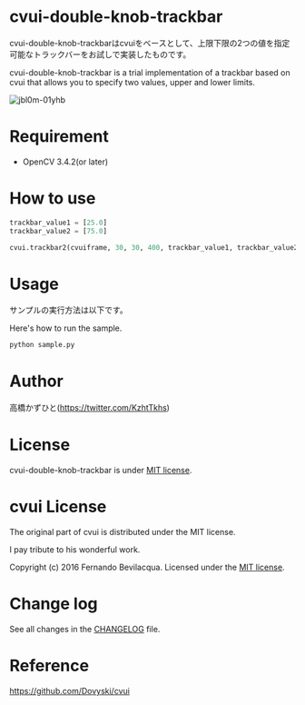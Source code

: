 # cvui-double-knob-trackbar
cvui-double-knob-trackbarはcvuiをベースとして、上限下限の2つの値を指定可能なトラックバーをお試しで実装したものです。

cvui-double-knob-trackbar is a trial implementation of a trackbar based on cvui that allows you to specify two values, upper and lower limits.

![jbl0m-01yhb](https://user-images.githubusercontent.com/37477845/76235541-94c3b580-626e-11ea-803b-aa9e82aea324.gif)


# Requirement
 
* OpenCV 3.4.2(or later)

# How to use
```python
trackbar_value1 = [25.0]
trackbar_value2 = [75.0]

cvui.trackbar2(cvuiframe, 30, 30, 400, trackbar_value1, trackbar_value2, 0., 100.)
```

# Usage
 
サンプルの実行方法は以下です。

Here's how to run the sample.
 
```bash
python sample.py
```

# Author
高橋かずひと(https://twitter.com/KzhtTkhs)

# License

cvui-double-knob-trackbar is under [MIT license](LICENSE.md).

# cvui License

The original part of cvui is distributed under the MIT license.

I pay tribute to his wonderful work.

Copyright (c) 2016 Fernando Bevilacqua. Licensed under the [MIT license](LICENSE.md).

# Change log

See all changes in the [CHANGELOG](CHANGELOG.md) file.

# Reference
https://github.com/Dovyski/cvui
